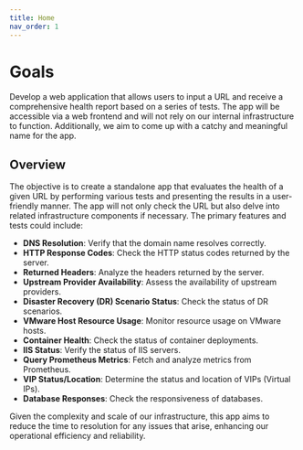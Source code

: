 ```yaml
---
title: Home
nav_order: 1
---
```

# Goals

Develop a web application that allows users to input a URL and receive a comprehensive health report based on a series of tests. The app will be accessible via a web frontend and will not rely on our internal infrastructure to function. Additionally, we aim to come up with a catchy and meaningful name for the app.

## Overview

The objective is to create a standalone app that evaluates the health of a given URL by performing various tests and presenting the results in a user-friendly manner. The app will not only check the URL but also delve into related infrastructure components if necessary. The primary features and tests could include:

- **DNS Resolution**: Verify that the domain name resolves correctly.
- **HTTP Response Codes**: Check the HTTP status codes returned by the server.
- **Returned Headers**: Analyze the headers returned by the server.
- **Upstream Provider Availability**: Assess the availability of upstream providers.
- **Disaster Recovery (DR) Scenario Status**: Check the status of DR scenarios.
- **VMware Host Resource Usage**: Monitor resource usage on VMware hosts.
- **Container Health**: Check the status of container deployments.
- **IIS Status**: Verify the status of IIS servers.
- **Query Prometheus Metrics**: Fetch and analyze metrics from Prometheus.
- **VIP Status/Location**: Determine the status and location of VIPs (Virtual IPs).
- **Database Responses**: Check the responsiveness of databases.

Given the complexity and scale of our infrastructure, this app aims to reduce the time to resolution for any issues that arise, enhancing our operational efficiency and reliability.
